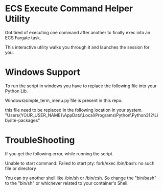 # ECS Execute Command Helper Utility

Got tired of executing one command after another to finally exec into an ECS Fargate task. 

This interactive utility walks you through it and launches the session for you. 

# Windows Support

To run the script in windows you have to replace the following file into your Python Lib.

Windows\simple_term_menu.py file is present in this repo.

this file need to be replaced in the following location in your system.
"Users\{YOUR_USER_NAME}\AppData\Local\Programs\Python\Python312\Lib\site-packages"

# TroubleShooting

If you get the following error, while running the script.

Unable to start command: Failed to start pty: fork/exec /bin/bash: no such file or directory

You can try another shell like /bin/sh or /bin/csh. 
So change the "bin/bash" to the "bin/sh" or whichever related to your container's Shell.